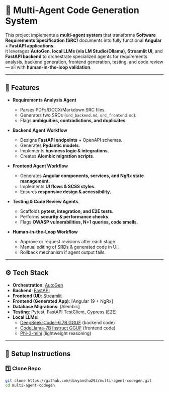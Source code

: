 # 🧩 Multi-Agent Code Generation System  

This project implements a **multi-agent system** that transforms **Software Requirements Specification (SRC)** documents into fully functional **Angular + FastAPI applications**.  
It leverages **AutoGen**, **local LLMs (via LM Studio/Ollama)**, **Streamlit UI**, and **FastAPI backend** to orchestrate specialized agents for requirements analysis, backend generation, frontend generation, testing, and code review — all with **human-in-the-loop validation**.  

---

## 🚀 Features
- **Requirements Analysis Agent**  
  - Parses PDFs/DOCX/Markdown SRC files.  
  - Generates two SRDs (`srd_backend.md`, `srd_frontend.md`).  
  - Flags **ambiguities, contradictions, and duplicates**.  

- **Backend Agent Workflow**  
  - Designs **FastAPI endpoints** + OpenAPI schemas.  
  - Generates **Pydantic models**.  
  - Implements **business logic & integrations**.  
  - Creates **Alembic migration scripts**.  

- **Frontend Agent Workflow**  
  - Generates **Angular components, services, and NgRx state management**.  
  - Implements **UI flows & SCSS styles**.  
  - Ensures **responsive design & accessibility**.  

- **Testing & Code Review Agents**  
  - Scaffolds **pytest, integration, and E2E tests**.  
  - Performs **security & performance checks**.  
  - Flags **OWASP vulnerabilities, N+1 queries, code smells**.  

- **Human-in-the-Loop Workflow**  
  - Approve or request revisions after each stage.  
  - Manual editing of SRDs & generated code in UI.  
  - Rollback mechanism if agent output fails.  

---


## ⚙️ Tech Stack
- **Orchestration**: [AutoGen](https://microsoft.github.io/autogen/)  
- **Backend**: [FastAPI](https://fastapi.tiangolo.com/)  
- **Frontend (UI)**: [Streamlit](https://streamlit.io/)  
- **Frontend (Generated App)**: [Angular 19 + NgRx]  
- **Database Migrations**: [Alembic]  
- **Testing**: Pytest, FastAPI TestClient, Cypress (E2E)  
- **Local LLMs**:  
  - [DeepSeek-Coder-6.7B GGUF](https://huggingface.co/deepseek-ai/deepseek-coder-6.7b-instruct) (backend code)  
  - [CodeLlama-7B Instruct GGUF](https://huggingface.co/TheBloke/CodeLlama-7B-Instruct-GGUF) (frontend code)  
  - [Phi-3-mini](https://huggingface.co/microsoft/phi-3-mini-4k-instruct) (lightweight reasoning)  

---

## 🔧 Setup Instructions

### 1️⃣ Clone Repo
```bash
git clone https://github.com/divyanshu293/multi-agent-codegen.git
cd multi-agent-codegen

